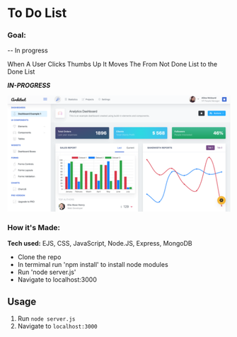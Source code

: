 # To Do List


### Goal: 

-- In progress

When A User Clicks Thumbs Up It Moves The From Not Done List to the Done List



***IN-PROGRESS***

![alt-text](https://github.com/NyingesiePoufong/Final-Project-Demo/blob/master/final%20project%20image.png)

### How it's Made:

**Tech used:** EJS, CSS, JavaScript, Node.JS, Express, MongoDB

- Clone the repo
- In termimal run 'npm install' to install node modules
- Run 'node server.js'
- Navigate to localhost:3000


## Usage

1. Run `node server.js`
2. Navigate to `localhost:3000`
